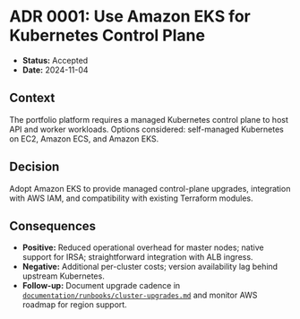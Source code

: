 # ADR 0001: Use Amazon EKS for Kubernetes Control Plane

- **Status:** Accepted
- **Date:** 2024-11-04

## Context

The portfolio platform requires a managed Kubernetes control plane to host API and worker workloads. Options considered: self-managed Kubernetes on EC2, Amazon ECS, and Amazon EKS.

## Decision

Adopt Amazon EKS to provide managed control-plane upgrades, integration with AWS IAM, and compatibility with existing Terraform modules.

## Consequences

- **Positive:** Reduced operational overhead for master nodes; native support for IRSA; straightforward integration with ALB ingress.
- **Negative:** Additional per-cluster costs; version availability lag behind upstream Kubernetes.
- **Follow-up:** Document upgrade cadence in [`documentation/runbooks/cluster-upgrades.md`](../runbooks/cluster-upgrades.md) and monitor AWS roadmap for region support.
